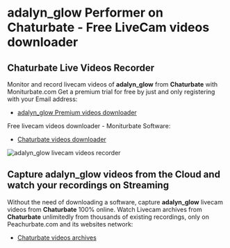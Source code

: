 # adalyn_glow Performer on Chaturbate - Free LiveCam videos downloader

## Chaturbate Live Videos Recorder

Monitor and record livecam videos of **adalyn_glow** from **Chaturbate** with Moniturbate.com
Get a premium trial for free by just and only registering with your Email address:
* [adalyn_glow Premium videos downloader](https://moniturbate.com/request-demo-licence-key.html)

Free livecam videos downloader - Moniturbate Software:
* [Chaturbate videos downloader](https://moniturbate.com/moniturbate-download-software.html)

![adalyn_glow livecam videos recorder](https://peachurnet.com/templates/moniturbate-software.png)


## Capture adalyn_glow videos from the Cloud and watch your recordings on Streaming

Without the need of downloading a software, capture **adalyn_glow** livecam videos from **Chaturbate** 100% online.
Watch Livecam archives from **Chaturbate** unlimitedly from thousands of existing recordings, only on Peachurbate.com and its websites network:
* [Chaturbate videos archives](https://peachurnet.com/)